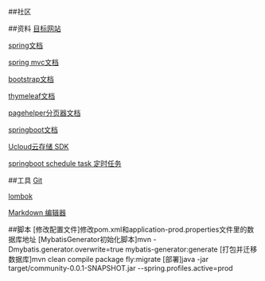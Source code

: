 ##社区


##资料
[目标网站](https://elasticsearch.cn/)

[spring文档](https://spring.io/guides)

[spring mvc文档](https://spring.io/guides/gs/serving-web-content/)

[bootstrap文档](https://v3.bootcss.com/getting-started/)

[thymeleaf文档](https://www.thymeleaf.org/documentation.html)

[pagehelper分页器文档](https://pagehelper.github.io/)

[springboot文档](https://docs.spring.io/spring-boot/docs/2.0.0.RC1/reference/htmlsingle/)

[Ucloud云存储 SDK](https://github.com/ucloud/ufile-sdk-java)

[springboot schedule task 定时任务](https://spring.io/guides/gs/scheduling-tasks/)



##工具
[Git](https://git-scm.com/)

[lombok](https://projectlombok.org/setup/maven)

[Markdown 编辑器](https://github.com/pandao/editor.md)

##脚本
[修改配置文件]修改pom.xml和application-prod.properties文件里的数据库地址
[MybatisGenerator初始化脚本]mvn -Dmybatis.generator.overwrite=true mybatis-generator:generate
[打包并迁移数据库]mvn clean compile package fly:migrate
[部署]java -jar target/community-0.0.1-SNAPSHOT.jar --spring.profiles.active=prod

